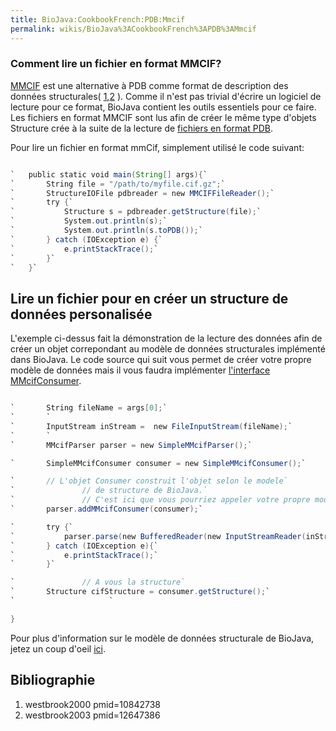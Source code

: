 ```yaml
---
title: BioJava:CookbookFrench:PDB:Mmcif
permalink: wikis/BioJava%3ACookbookFrench%3APDB%3AMmcif
---
```


### Comment lire un fichier en format MMCIF?

[MMCIF](http://ndbserver.rutgers.edu/mmcif/index.html) est une
alternative à PDB comme format de description des données structurales(
[1](#westbrook2000 "wikilink"),[2](#westbrook2003 "wikilink") ). Comme
il n'est pas trivial d'écrire un logiciel de lecture pour ce format,
BioJava contient les outils essentiels pour ce faire. Les fichiers en
format MMCIF sont lus afin de créer le même type d'objets Structure crée
à la suite de la lecture de [fichiers en format
PDB](/wikis/BioJava:CookbookFrench:PDB:Read "wikilink").

Pour lire un fichier en format mmCif, simplement utilisé le code
suivant:

```java @depuis 1.7

`   public static void main(String[] args){`  
`       String file = "/path/to/myfile.cif.gz";`  
`       StructureIOFile pdbreader = new MMCIFFileReader();`  
`       try {`  
`           Structure s = pdbreader.getStructure(file);`  
`           System.out.println(s);`  
`           System.out.println(s.toPDB());`  
`       } catch (IOException e) {`  
`           e.printStackTrace();`  
`       }`  
`   }`

```

Lire un fichier pour en créer un structure de données personalisée
------------------------------------------------------------------

L'exemple ci-dessus fait la démonstration de la lecture des données afin
de créer un objet correpondant au modèle de données structurales
implémenté dans BioJava. Le code source qui suit vous permet de créer
votre propre modèle de données mais il vous faudra implémenter
[l'interface
MMcifConsumer](http://www.spice-3d.org/public-files/javadoc/biojava/org/biojava/bio/structure/io/mmcif/MMcifConsumer.html).

```java public static void main(String[] args){

`       String fileName = args[0];`  
`       `  
`       InputStream inStream =  new FileInputStream(fileName);`  
`       `  
`       MMcifParser parser = new SimpleMMcifParser();`

`       SimpleMMcifConsumer consumer = new SimpleMMcifConsumer();`

`       // L'objet Consumer construit l'objet selon le modele`  
`               // de structure de BioJava.`  
`               // C'est ici que vous pourriez appeler votre propre modele.          `  
`       parser.addMMcifConsumer(consumer);`

`       try {`  
`           parser.parse(new BufferedReader(new InputStreamReader(inStream)));`  
`       } catch (IOException e){`  
`           e.printStackTrace();`  
`       }`

`               // A vous la structure`  
`       Structure cifStructure = consumer.getStructure();`  
`                     `

}

```

Pour plus d'information sur le modèle de données structurale de BioJava,
jetez un coup d'oeil [ici](/wikis/BioJava:CookbookFrench:PDB:Atom "wikilink").

Bibliographie
-------------

<biblio>

1.  westbrook2000 pmid=10842738
2.  westbrook2003 pmid=12647386

</biblio>
